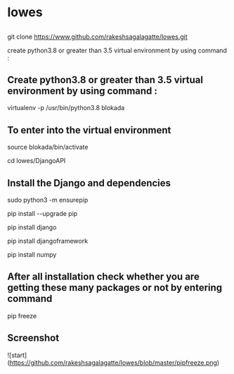 # lowes 

## 
git clone https://www.github.com/rakeshsagalagatte/lowes.git



create python3.8 or greater than  3.5  virtual environment by using command :

## Create python3.8 or greater than  3.5  virtual environment by using command :
virtualenv -p /usr/bin/python3.8 blokada

##  To enter into the virtual environment 
source blokada/bin/activate  

cd lowes/DjangoAPI

## Install the Django and dependencies

sudo python3 -m ensurepip

pip install --upgrade pip    

pip install django 

pip install djangoframework 

pip install numpy 

## After all installation check whether you are getting these many packages or not by entering command

pip freeze 

## Screenshot 

![start] (https://github.com/rakeshsagalagatte/lowes/blob/master/pipfreeze.png)







